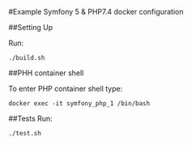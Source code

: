 #Example Symfony 5 & PHP7.4 docker configuration

##Setting Up

Run:

```
./build.sh
```

##PHH container shell

To enter PHP container shell type:
```
docker exec -it symfony_php_1 /bin/bash
```

##Tests
Run:
```
./test.sh
```
 